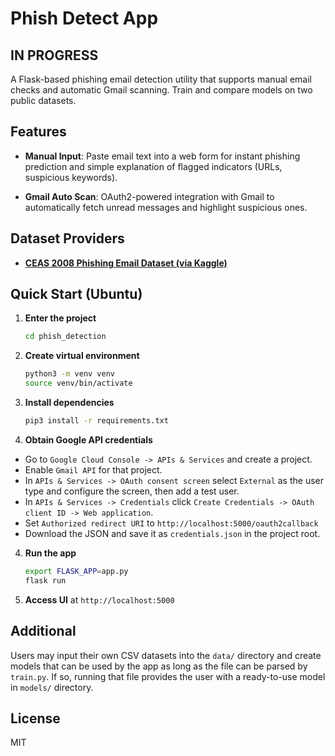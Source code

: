 # Phish Detect App

## IN PROGRESS

A Flask-based phishing email detection utility that supports manual email checks and automatic Gmail scanning. Train and compare models on two public datasets.

## Features

* **Manual Input**: Paste email text into a web form for instant phishing prediction and simple explanation of flagged indicators (URLs, suspicious keywords).

* **Gmail Auto Scan**: OAuth2-powered integration with Gmail to automatically fetch unread messages and highlight suspicious ones.

## Dataset Providers

  * **[CEAS 2008 Phishing Email Dataset (via Kaggle)](https://www.kaggle.com/datasets/naserabdullahalam/phishing-email-dataset?resource=download)**

## Quick Start (Ubuntu)

1. **Enter the project**

   ```bash
   cd phish_detection
   ```
2. **Create virtual environment**

   ```bash
   python3 -m venv venv
   source venv/bin/activate
   ```
3. **Install dependencies**

   ```bash
   pip3 install -r requirements.txt
   ```
4. **Obtain Google API credentials**
- Go to `Google Cloud Console -> APIs & Services` and create a project.
- Enable `Gmail API` for that project.
- In `APIs & Services -> OAuth consent screen` select `External` as the user type and configure the screen, then add a test user.
- In `APIs & Services -> Credentials` click `Create Credentials -> OAuth client ID -> Web application`.
- Set `Authorized redirect URI` to `http://localhost:5000/oauth2callback`
- Download the JSON and save it as `credentials.json` in the project root.
4. **Run the app**

   ```bash
   export FLASK_APP=app.py
   flask run
   ```
5. **Access UI** at `http://localhost:5000`

## Additional

Users may input their own CSV datasets into the `data/` directory and create models that can be used by the app as long as the file can be parsed by `train.py`. If so, running that file provides the user with a ready-to-use model in `models/` directory.

## License

MIT
